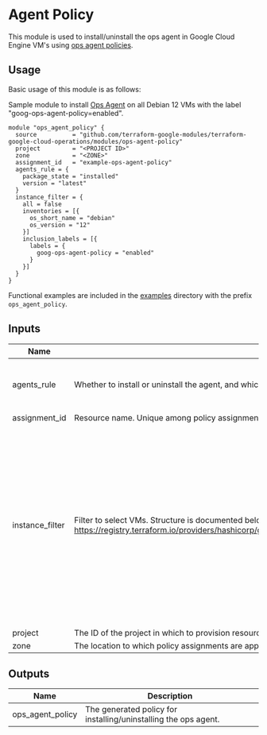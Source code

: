 # Agent Policy

This module is used to install/uninstall the ops agent in Google Cloud Engine VM's using [ops agent policies](https://cloud.google.com/stackdriver/docs/solutions/agents/ops-agent/agent-policies).

## Usage

Basic usage of this module is as follows:

Sample module to install [Ops Agent](https://cloud.google.com/stackdriver/docs/solutions/ops-agent) on all Debian 12 VMs with the label "goog-ops-agent-policy=enabled".
```hcl
module "ops_agent_policy" {
  source          = "github.com/terraform-google-modules/terraform-google-cloud-operations/modules/ops-agent-policy"
  project         = "<PROJECT ID>"
  zone            = "<ZONE>"
  assignment_id   = "example-ops-agent-policy"
  agents_rule = {
    package_state = "installed"
    version = "latest"
  }
  instance_filter = {
    all = false
    inventories = [{
      os_short_name = "debian"
      os_version = "12"
    }]
    inclusion_labels = [{
      labels = {
        goog-ops-agent-policy = "enabled"
      }
    }]
  }
}
```

Functional examples are included in the [examples](./../../examples) directory with the prefix `ops_agent_policy`.

<!-- BEGINNING OF PRE-COMMIT-TERRAFORM DOCS HOOK -->
## Inputs

| Name | Description | Type | Default | Required |
|------|-------------|------|---------|:--------:|
| agents\_rule | Whether to install or uninstall the agent, and which version to install. | `object({ package_state : string, version : string })` | <pre>{<br>  "package_state": "installed",<br>  "version": "latest"<br>}</pre> | no |
| assignment\_id | Resource name. Unique among policy assignments in the given zone | `string` | n/a | yes |
| instance\_filter | Filter to select VMs. Structure is documented below here: https://registry.terraform.io/providers/hashicorp/google/latest/docs/resources/os_config_os_policy_assignment. | <pre>object({<br>    all : optional(bool),<br>    // excludes a VM if it contains all label-value pairs for some element in the list<br>    exclusion_labels : optional(list(object({<br>      labels : map(string)<br>    })), []),<br>    // includes a VM if it contains all label-value pairs for some element in the list<br>    inclusion_labels : optional(list(object({<br>      labels : map(string)<br>    })), []),<br>    // includes a VM if its inventory data matches at least one of the following inventories<br>    inventories : optional(list(object({<br>      os_short_name : string,<br>      os_version : string<br>    })), []),<br>  })</pre> | n/a | yes |
| project | The ID of the project in which to provision resources. If not present, uses the provider ID | `string` | `null` | no |
| zone | The location to which policy assignments are applied to. | `string` | n/a | yes |

## Outputs

| Name | Description |
|------|-------------|
| ops\_agent\_policy | The generated policy for installing/uninstalling the ops agent. |

<!-- END OF PRE-COMMIT-TERRAFORM DOCS HOOK -->
